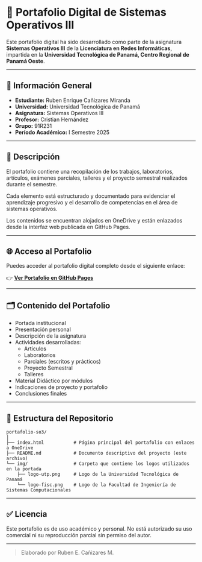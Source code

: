 # 📁 Portafolio Digital de Sistemas Operativos III

Este portafolio digital ha sido desarrollado como parte de la asignatura **Sistemas Operativos III** de la **Licenciatura en Redes Informáticas**, impartida en la **Universidad Tecnológica de Panamá, Centro Regional de Panamá Oeste**.

---

## 📌 Información General

- **Estudiante:** Ruben Enrique Cañizares Miranda
- **Universidad:** Universidad Tecnológica de Panamá
- **Asignatura:** Sistemas Operativos III
- **Profesor:** Cristian Hernández
- **Grupo:** 91R231
- **Período Académico:** I Semestre 2025

---

## 🧾 Descripción

El portafolio contiene una recopilación de los trabajos, laboratorios, artículos, exámenes parciales, talleres y el proyecto semestral realizados durante el semestre.

Cada elemento está estructurado y documentado para evidenciar el aprendizaje progresivo y el desarrollo de competencias en el área de sistemas operativos.

Los contenidos se encuentran alojados en OneDrive y están enlazados desde la interfaz web publicada en GitHub Pages.

---

## 🌐 Acceso al Portafolio

Puedes acceder al portafolio digital completo desde el siguiente enlace:

👉 **[Ver Portafolio en GitHub Pages](https://recm0708.github.io/portafolio-so3/)**

---

## 🗂️ Contenido del Portafolio

- Portada institucional
- Presentación personal
- Descripción de la asignatura
- Actividades desarrolladas:
  - Artículos
  - Laboratorios
  - Parciales (escritos y prácticos)
  - Proyecto Semestral
  - Talleres
- Material Didáctico por módulos
- Indicaciones de proyecto y portafolio
- Conclusiones finales

---

## 📁 Estructura del Repositorio

```
portafolio-so3/
│
├── index.html           # Página principal del portafolio con enlaces a OneDrive
├── README.md            # Documento descriptivo del proyecto (este archivo)
└── img/                 # Carpeta que contiene los logos utilizados en la portada
    ├── logo-utp.png     # Logo de la Universidad Tecnológica de Panamá
    └── logo-fisc.png    # Logo de la Facultad de Ingeniería de Sistemas Computacionales
```

---

## ✅ Licencia

Este portafolio es de uso académico y personal. No está autorizado su uso comercial ni su reproducción parcial sin permiso del autor.

---

> Elaborado por Ruben E. Cañizares M.
